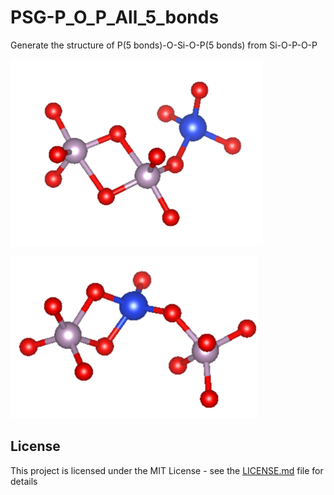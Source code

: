 # PSG-P_O_P_All_5_bonds
Generate the structure of P(5 bonds)-O-Si-O-P(5 bonds) from Si-O-P-O-P

![alt text](https://github.com/ZHIwork/P_O_P_All_5_bonds/blob/master/2P1.png)

![alt text](https://github.com/ZHIwork/P_O_P_All_5_bonds/blob/master/2P2.png)


## License

This project is licensed under the MIT License - see the [LICENSE.md](LICENSE.md) file for details
